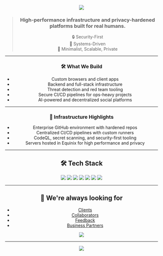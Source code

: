 <div align="center"> 
  <img src="https://capsule-render.vercel.app/api?type=waving&color=gradient&height=200&section=header&text=Fate%20Services&fontColor=ffffff&fontSize=50&animation=fadeIn" />

> ### High-performance infrastructure and privacy-hardened platforms built for **real humans**.
> 🔒 Security-First  
> 🧠 Systems-Driven  
> 🧊 Minimalist, Scalable, Private  

---

### 🛠️ What We Build
- Custom browsers and client apps  
- Backend and full-stack infrastructure  
- Threat detection and red team tooling  
- Secure CI/CD pipelines for ops-heavy projects  
- AI-powered and decentralized social platforms

---

### 📡 Infrastructure Highlights
- Enterprise GitHub environment with hardened repos  
- Centralized CI/CD pipelines with custom runners  
- CodeQL, secret scanning, and security-first tooling  
- Servers hosted in Equinix for high performance and privacy  

---

## 🛠️ Tech Stack
<img src="https://img.shields.io/badge/JavaScript-F7DF1E&logo=javascript?style=for-the-badge&logoColor=black" /> 
<img src="https://img.shields.io/badge/Kotlin-7F52FF&logo=kotlin?style=for-the-badge&logoColor=white" /> 
<img src="https://img.shields.io/badge/React-20232A&logo=react?style=for-the-badge&logoColor=61DAFB" /> 
<img src="https://img.shields.io/badge/Express.js-000000&logo=express?style=for-the-badge&logoColor=white" /> 
<img src="https://img.shields.io/badge/NGINX-009639&logo=nginx?style=for-the-badge&logoColor=white" /> 
<img src="https://img.shields.io/badge/Git-F05032&logo=git?style=for-the-badge&logoColor=white" />
<img src="https://img.shields.io/badge/Linux-FCC624&logo=linux?style=for-the-badge&logoColor=black" /> 

---

## 🤝 We're always looking for

- [Clients](https://fateservices.co/)
- [Collaborators](https://fateservices.co/)
- [Feedback](https://fateservices.co/)
- [Business Partners](https://fateservices.co/business)
  
<p align="center">
  <a href="mailto:hello@fateservices.co">
    <img src="https://img.shields.io/badge/Email-Us-red?style=for-the-badge&logo=gmail" />
  </a>
</p>  

---

<div align="center">
<img src="https://capsule-render.vercel.app/api?type=waving&color=gradient&height=120&section=footer"/>
</div>
</div>

